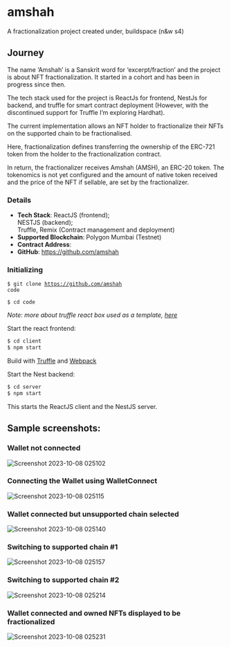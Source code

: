 # amshah
A fractionalization project created under, buildspace (n&amp;w s4)

## Journey
The name ‘Amshah’ is a Sanskrit word for ‘excerpt/fraction’ and the project is about NFT fractionalization. It started in a cohort and has been in progress since then.

The tech stack used for the project is ReactJs for frontend, NestJs for backend, and truffle for smart contract deployment (However, with the discontinued support for Truffle I’m exploring Hardhat).

The current implementation allows an NFT holder to fractionalize their NFTs on the supported chain to be fractionalised.

Here, fractionalization defines transferring the ownership of the ERC-721 token from the holder to the fractionalization contract.

In return, the fractionalizer receives Amshah (AMSH), an ERC-20 token. The tokenomics is not yet configured and the amount of native token received and the price of the NFT if sellable, are set by the fractionalizer.

### Details

- **Tech Stack**: ReactJS (frontend); <br>
                  NESTJS (backend);<br>
                  Truffle, Remix (Contract management and deployment) <br>
- **Supported Blockchain**: Polygon Mumbai (Testnet) <br>
- **Contract Address**: <br>
- **GitHub**: https://github.com/amshah <br>


### Initializing

<code>$ git clone https://github.com/amshah code</code>

<code>$ cd code</code>

<i>Note: more about truffle react box used as a template, [here](https://trufflesuite.com/boxes/react/)</i>

Start the react frontend:

```sh
$ cd client
$ npm start
```
Build with [Truffle](https://trufflesuite.com) and [Webpack](https://webpack.js.org)

Start the Nest backend:
```sh
$ cd server
$ npm start
```
This starts the ReactJS client and the NestJS server.

## Sample screenshots:

### Wallet not connected

![Screenshot 2023-10-08 025102](https://github.com/GHkrishna/amshah/assets/74084119/ca20e76e-8403-4a14-b54a-fb1160c06ebf)

### Connecting the Wallet using WalletConnect
![Screenshot 2023-10-08 025115](https://github.com/GHkrishna/amshah/assets/74084119/b0727a67-d50c-4d10-979b-891f9a352d2d)

### Wallet connected but unsupported chain selected
![Screenshot 2023-10-08 025140](https://github.com/GHkrishna/amshah/assets/74084119/14a98aad-0a1a-422e-bf5b-23999f9fb9e6)

### Switching to supported chain #1
![Screenshot 2023-10-08 025157](https://github.com/GHkrishna/amshah/assets/74084119/c5c5b9ec-5e1e-4c4e-929c-fbec25e5f7dd)

### Switching to supported chain #2
![Screenshot 2023-10-08 025214](https://github.com/GHkrishna/amshah/assets/74084119/a0630559-0618-481a-a1c3-dee4ec67f322)

### Wallet connected and owned NFTs displayed to be fractionalized
![Screenshot 2023-10-08 025231](https://github.com/GHkrishna/amshah/assets/74084119/dc8f85b6-c83c-4464-91d7-0450da4662e8)
